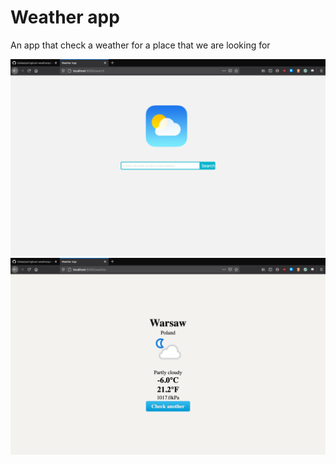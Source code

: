 # Weather app

An app that check a weather for a place that we are looking for

![](src/main/resources/images/image1.png)
![](src/main/resources/images/image2.png)
